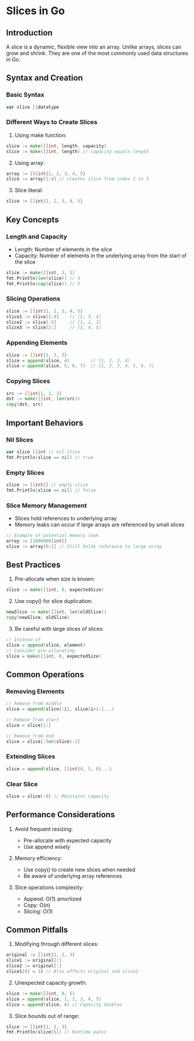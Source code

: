 # Slices in Go

## Introduction
A slice is a dynamic, flexible view into an array. Unlike arrays, slices can grow and shrink. They are one of the most commonly used data structures in Go.

## Syntax and Creation

### Basic Syntax
```go
var slice []datatype
```

### Different Ways to Create Slices

1. Using make function:
```go
slice := make([]int, length, capacity)
slice := make([]int, length) // capacity equals length
```

2. Using array:
```go
array := [5]int{1, 2, 3, 4, 5}
slice := array[1:4] // creates slice from index 1 to 3
```

3. Slice literal:
```go
slice := []int{1, 2, 3, 4, 5}
```

## Key Concepts

### Length and Capacity
- Length: Number of elements in the slice
- Capacity: Number of elements in the underlying array from the start of the slice
```go
slice := make([]int, 3, 5)
fmt.Println(len(slice)) // 3
fmt.Println(cap(slice)) // 5
```

### Slicing Operations
```go
slice := []int{1, 2, 3, 4, 5}
slice1 := slice[1:4]    // [2, 3, 4]
slice2 := slice[:3]     // [1, 2, 3]
slice3 := slice[2:]     // [3, 4, 5]
```

### Appending Elements
```go
slice := []int{1, 2, 3}
slice = append(slice, 4)        // [1, 2, 3, 4]
slice = append(slice, 5, 6, 7)  // [1, 2, 3, 4, 5, 6, 7]
```

### Copying Slices
```go
src := []int{1, 2, 3}
dst := make([]int, len(src))
copy(dst, src)
```

## Important Behaviors

### Nil Slices
```go
var slice []int // nil slice
fmt.Println(slice == nil) // true
```

### Empty Slices
```go
slice := []int{} // empty slice
fmt.Println(slice == nil) // false
```

### Slice Memory Management
- Slices hold references to underlying array
- Memory leaks can occur if large arrays are referenced by small slices
```go
// Example of potential memory leak
array := [1000000]int{}
slice := array[0:1] // Still holds reference to large array
```

## Best Practices

1. Pre-allocate when size is known:
```go
slice := make([]int, 0, expectedSize)
```

2. Use copy() for slice duplication:
```go
newSlice := make([]int, len(oldSlice))
copy(newSlice, oldSlice)
```

3. Be careful with large slices of slices:
```go
// Instead of
slice = append(slice, element)
// Consider pre-allocating
slice = make([]int, 0, expectedSize)
```

## Common Operations

### Removing Elements
```go
// Remove from middle
slice = append(slice[:i], slice[i+1:]...)

// Remove from start
slice = slice[1:]

// Remove from end
slice = slice[:len(slice)-1]
```

### Extending Slices
```go
slice = append(slice, []int{4, 5, 6}...)
```

### Clear Slice
```go
slice = slice[:0] // Maintains capacity
```

## Performance Considerations

1. Avoid frequent resizing:
    - Pre-allocate with expected capacity
    - Use append wisely

2. Memory efficiency:
    - Use copy() to create new slices when needed
    - Be aware of underlying array references

3. Slice operations complexity:
    - Append: O(1) amortized
    - Copy: O(n)
    - Slicing: O(1)

## Common Pitfalls

1. Modifying through different slices:
```go
original := []int{1, 2, 3}
slice1 := original[:]
slice2 := original[:]
slice1[0] = 10 // Also affects original and slice2
```

2. Unexpected capacity growth:
```go
slice := make([]int, 0, 5)
slice = append(slice, 1, 2, 3, 4, 5)
slice = append(slice, 6) // Capacity doubles
```

3. Slice bounds out of range:
```go
slice := []int{1, 2, 3}
fmt.Println(slice[5]) // Runtime panic
```